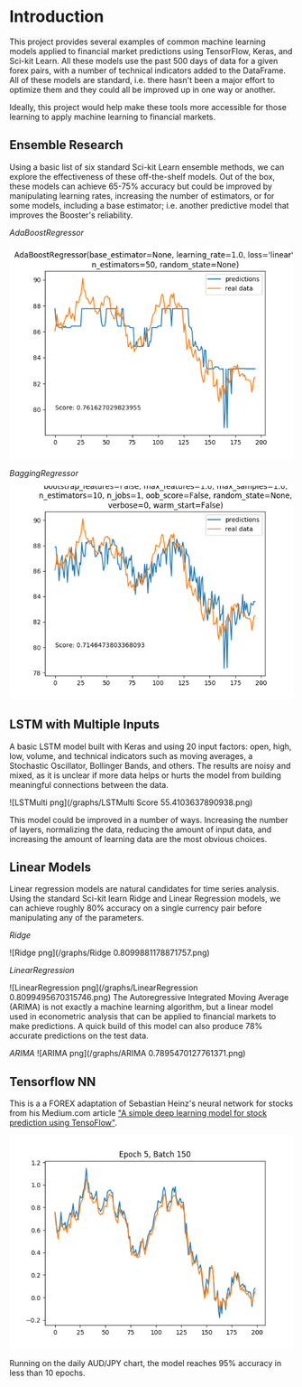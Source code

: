 # Introduction

This project provides several examples of common machine learning models applied to financial market predictions using TensorFlow, Keras, and Sci-kit Learn. All these models use the past 500 days of data for a given forex pairs, with a number of technical indicators added to the DataFrame. All of these models are standard, i.e. there hasn't been a major effort to optimize them and they could all be improved up in one way or another.

Ideally, this project would help make these tools more accessible for those learning to apply machine learning to financial markets.

## Ensemble Research

Using a basic list of six standard Sci-kit Learn ensemble methods, we can explore the effectiveness of these off-the-shelf models. Out of the box, these models can achieve 65-75% accuracy but could be improved by manipulating learning rates, increasing the number of estimators, or for some models, including a base estimator; i.e. another predictive model that improves the Booster's reliability.

*AdaBoostRegressor*

![AdaBoost png](/graphs/model1.png)

*BaggingRegressor*

![BaggingRegressor png](/graphs/model2.png)


## LSTM with Multiple Inputs 

A basic LSTM model built with Keras and using 20 input factors: open, high, low, volume, and technical indicators such as moving averages, a Stochastic Oscillator, Bollinger Bands, and others. The results are noisy and mixed, as it is unclear if more data helps or hurts the model from building meaningful connections between the data.

![LSTMulti png](/graphs/LSTMulti Score 55.4103637890938.png)

This model could be improved in a number of ways. Increasing the number of layers, normalizing the data, reducing the amount of input data, and increasing the amount of learning data are the most obvious choices.

## Linear Models

Linear regression models are natural candidates for time series analysis. Using the standard Sci-kit learn Ridge and Linear Regression models, we can achieve roughly 80% accuracy on a single currency pair before manipulating any of the parameters.

*Ridge*

![Ridge png](/graphs/Ridge 0.8099881178871757.png)

*LinearRegression*

![LinearRegression png](/graphs/LinearRegression 0.8099495670315746.png)
The Autoregressive Integrated Moving Average (ARIMA) is not exactly a machine learning algorithm, but a linear model used in econometric analysis that can be applied to financial markets to make predictions. A quick build of this model can also produce 78% accurate predictions on the test data.

*ARIMA*
![ARIMA png](/graphs/ARIMA 0.7895470127761371.png)

## Tensorflow NN

This is a a FOREX adaptation of Sebastian Heinz's neural network for stocks from his Medium.com article ["A simple deep learning model for stock prediction using TensoFlow"](https://github.com/sebastianheinz/stockprediction). 

![TF NN Gif](/gifs/tf_nn_research.gif)

Running on the daily AUD/JPY chart, the model reaches 95% accuracy in less than 10 epochs.

